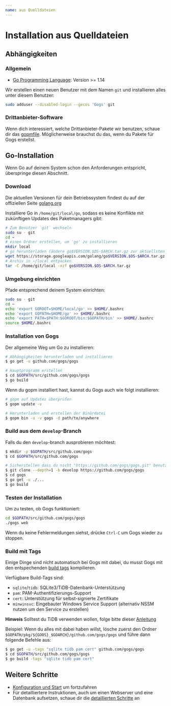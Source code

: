 ```yaml
---
name: aus Quelldateien
---
```


# Installation aus Quelldateien

## Abhängigkeiten

### Allgemein

- [Go Programming Language](http://golang.org): Version >= 1.14

Wir erstellen einen neuen Benutzer mit dem Namen `git` und installieren alles unter diesem Benutzer:

```sh
sudo adduser --disabled-login --gecos 'Gogs' git
```

### Drittanbieter-Software

Wenn dich interessiert, welche Drittanbieter-Pakete wir benutzen, schaue dir das [gopmfile](https://github.com/gogs/gogs/blob/master/.gopmfile). Möglicherweise brauchst du das, wenn du Pakete für Gogs erstellst.

## Go-Installation

Wenn Go auf deinem System schon den Anforderungen entspricht, überspringe diesen Abschnitt.

### Download
Die aktuellen Versionen für dein Betriebssystem findest du auf der offiziellen Seite [golang.org](https://golang.org/dl/)

Installiere Go in `/home/git/local/go`, sodass es keine Konflikte mit zukünftigen Updates des Paketmanagers gibt:

```sh
# Zum Benutzer `git` wechseln
sudo su - git
cd ~
# einen Ordner erstellen, um 'go' zu installieren
mkdir local
# go herunterladen (ändere go$VERSION.$OS-$ARCH.tar.gz zur aktuellsten Version)
wget https://storage.googleapis.com/golang/go$VERSION.$OS-$ARCH.tar.gz
# Archiv in ~/local entpacken
tar -C /home/git/local -xzf go$VERSION.$OS-$ARCH.tar.gz
```

### Umgebung einrichten

Pfade entsprechend deinem System einrichten:

```sh
sudo su - git
cd ~
echo 'export GOROOT=$HOME/local/go' >> $HOME/.bashrc
echo 'export GOPATH=$HOME/go' >> $HOME/.bashrc
echo 'export PATH=$PATH:$GOROOT/bin:$GOPATH/bin' >> $HOME/.bashrc
source $HOME/.bashrc
```

### Installation von Gogs

Der allgemeine Weg um Go zu installieren:

```sh
# Abhängigkeiten herunterladen und installieren
$ go get -u github.com/gogs/gogs

# Hauptprogramm erstellen
$ cd $GOPATH/src/github.com/gogs/gogs
$ go build
```

Wenn du gopm installiert hast, kannst du Gogs auch wie folgt installieren:

```sh
# gopm auf Updates überprüfen
$ gopm update -v

# Herunterladen und erstellen der Binärdatei
$ gopm bin -u -v gogs -d path/to/anywhere
```

### Build aus dem `develop`-Branch

Falls du den `develop`-branch ausprobieren möchtest:

```sh
$ mkdir -p $GOPATH/src/github.com/gogs
$ cd $GOPATH/src/github.com/gogs

# Sicherstellen dass du nicht "https://github.com/gogs/gogs.git" benutzt
$ git clone --depth=1 -b develop https://github.com/gogs/gogs
$ cd gogs
$ go get -u ./...
$ go build
```

### Testen der Installation

Um zu testen, ob Gogs funktioniert:

```sh
cd $GOPATH/src/github.com/gogs/gogs
./gogs web
```

Wenn du keine Fehlermeldungen siehst, drücke `Ctrl-C` um Gogs wieder zu stoppen.

### Build mit Tags

Einige Dinge sind nicht automatisch bei Gogs mit dabei, du musst Gogs mit den entspechenden [build tags](https://golang.org/pkg/go/build/#hdr-Build_Constraints) kompilieren.

Verfügbare Build-Tags sind:

- `sqlite`/`tidb`: SQLite3/TiDB-Datenbank-Unterstützung
- `pam`: PAM-Authentifizierungs-Support
- `cert`: Unterstützung für selbst-signierte Zertifikate
- `minwinsvc`: Eingebauter Windows Service Support (alternativ NSSM nutzen um den Service zu erstellen)

**Hinweis** Solltest du TiDB verwenden wollen, folge bitte dieser [Anleitung](https://github.com/pingcap/tidb/blob/master/docs/QUICKSTART.md#pre-requirement)

Beispiel: Wenn du alles mit dabei haben willst, lösche zuerst den Ordner `$GOPATH/pkg/${GOOS}_$GOARCH}/github.com/gogs/gogs` und führe dann folgende Befehle aus:

```sh
$ go get -u -tags "sqlite tidb pam cert" github.com/gogs/gogs
$ cd $GOPATH/src/github.com/gogs/gogs
$ go build -tags "sqlite tidb pam cert"
```

## Weitere Schritte

- [Konfiguration und Start](/docs/installation/configuration_and_run) um fortzufahren
- Für detailliertere Instruktionen, auch um einen Webserver und eine Datenbank aufsetzen, schaue dir die [detaillierten Schritte](/docs/advanced/configuration_for_source_builds) an
